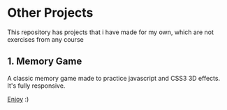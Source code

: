 # Other Projects
This repository has projects that i have made for my own, which are not exercises from any course

## 1. Memory Game
A classic memory game made to practice javascript and CSS3 3D effects.
It's fully responsive.

[Enjoy](https://rawgit.com/FDMOliveira/Other-Projects/master/memory-game/index.html) :)
